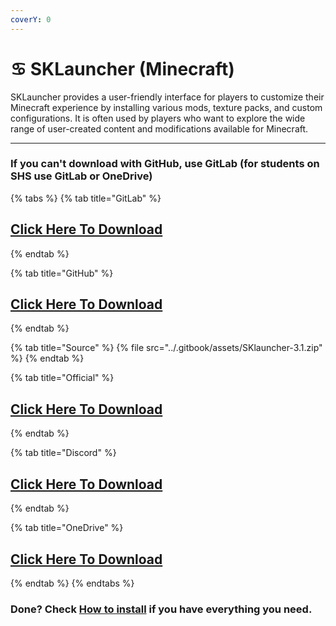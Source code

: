 ```yaml
---
coverY: 0
---
```


# ♋ SKLauncher (Minecraft)

SKLauncher provides a user-friendly interface for players to customize their Minecraft experience by installing various mods, texture packs, and custom configurations. It is often used by players who want to explore the wide range of user-created content and modifications available for Minecraft.

***

### If you can't download with GitHub, use GitLab (for students on SHS use GitLab or OneDrive)

{% tabs %}
{% tab title="GitLab" %}
## [Click Here To Download](https://gitlab.com/fozalors/fountaine/-/raw/main/apps/SKlauncher-3.1.zip)
{% endtab %}

{% tab title="GitHub" %}
## [Click Here To Download](https://github.com/golfista/fountaine/raw/main/apps/SKlauncher-3.1.zip)
{% endtab %}

{% tab title="Source" %}
{% file src="../.gitbook/assets/SKlauncher-3.1.zip" %}
{% endtab %}

{% tab title="Official" %}
## [Click Here To Download](https://skmedix.pl/\_data/SKlauncher-3.1.zip)
{% endtab %}

{% tab title="Discord" %}
## [Click Here To Download](https://cdn.discordapp.com/attachments/1113994556787146843/1150923889518583828/SKlauncher-3.1.zip)
{% endtab %}

{% tab title="OneDrive" %}
## [Click Here To Download](https://1drv.ms/u/s!AkX2q12uku0fgfBzVtBIz7n575Y31Q?e=xQfm3L)
{% endtab %}
{% endtabs %}

### Done? Check [How to install](../how-to-install/) if you have everything you need.

